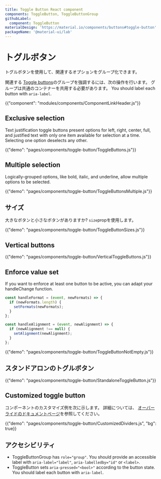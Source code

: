 ```yaml
---
title: Toggle Button React component
components: ToggleButton, ToggleButtonGroup
githubLabel:
  component: ToggleButton
materialDesign: 'https://material.io/components/buttons#toggle-button'
packageName: '@material-ui/lab'
---
```


# トグルボタン

<p class="description">トグルボタンを使用して、関連するオプションをグループ化できます。</p>

関連する [Toggle buttons](https://material.io/components/buttons#toggle-button)のグループを強調するには、次の操作を行います。 グループは共通のコンテナーを共用する必要があります。 You should label each button with `aria-label`.

{{"component": "modules/components/ComponentLinkHeader.js"}}

## Exclusive selection

Text justification toggle buttons present options for left, right, center, full, and justified text with only one item available for selection at a time. Selecting one option deselects any other.

{{"demo": "pages/components/toggle-button/ToggleButtons.js"}}

## Multiple selection

Logically-grouped options, like bold, italic, and underline, allow multiple options to be selected.

{{"demo": "pages/components/toggle-button/ToggleButtonsMultiple.js"}}

## サイズ

大きなボタンと小さなボタンがありますか? `size`propを使用します。

{{"demo": "pages/components/toggle-button/ToggleButtonSizes.js"}}

## Vertical buttons

{{"demo": "pages/components/toggle-button/VerticalToggleButtons.js"}}

## Enforce value set

If you want to enforce at least one button to be active, you can adapt your handleChange function.

```jsx
const handleFormat = (event, newFormats) => {
  if (newFormats.length) {
    setFormats(newFormats);
  }
};

const handleAlignment = (event, newAlignment) => {
  if (newAlignment !== null) {
    setAlignment(newAlignment);
  }
};
```

{{"demo": "pages/components/toggle-button/ToggleButtonNotEmpty.js"}}

## スタンドアロンのトグルボタン

{{"demo": "pages/components/toggle-button/StandaloneToggleButton.js"}}

## Customized toggle button

コンポーネントのカスタマイズ例を次に示します。 詳細については、 [オーバーライドのドキュメントページ](/customization/components/)を参照してください。

{{"demo": "pages/components/toggle-button/CustomizedDividers.js", "bg": true}}

## アクセシビリティ

- ToggleButtonGroup has `role="group"`. You should provide an accessible label with `aria-label="label"`, `aria-labelledby="id"` or `<label>`.
- ToggleButton sets `aria-pressed="<bool>"` according to the button state. You should label each button with `aria-label`.
